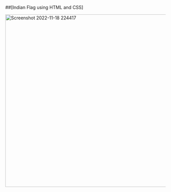 ##[Indian Flag using HTML and CSS]

<img width="542" alt="Screenshot 2022-11-18 224417" src="https://user-images.githubusercontent.com/90507409/202763079-c73059af-b4c6-42d6-9be1-5c4b01f45b74.png">

